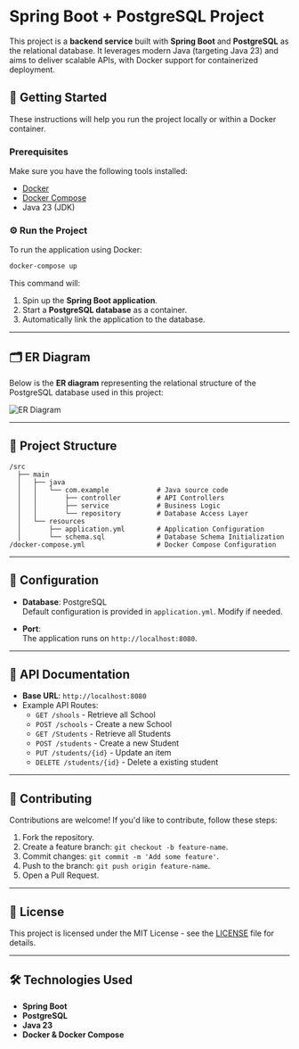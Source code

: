 # Spring Boot + PostgreSQL Project

This project is a **backend service** built with **Spring Boot** and **PostgreSQL** as the relational database. It leverages modern Java (targeting Java 23) and aims to deliver scalable APIs, with Docker support for containerized deployment.

## 🚀 Getting Started

These instructions will help you run the project locally or within a Docker container.

### Prerequisites

Make sure you have the following tools installed:

- [Docker](https://www.docker.com/)
- [Docker Compose](https://docs.docker.com/compose/)
- Java 23 (JDK)

### ⚙️ Run the Project

To run the application using Docker:

```bash
docker-compose up
```

This command will:

1. Spin up the **Spring Boot application**.
2. Start a **PostgreSQL database** as a container.
3. Automatically link the application to the database.

---

## 🗂 ER Diagram

Below is the **ER diagram** representing the relational structure of the PostgreSQL database used in this project:

![ER Diagram](https://github.com/user-attachments/assets/9ece30eb-e2b3-4b6a-862b-13840186f240)

---

## 📂 Project Structure

```
/src
  ├── main
  │   ├── java
  │   │   └── com.example            # Java source code
  │   │       ├── controller         # API Controllers
  │   │       ├── service            # Business Logic
  │   │       └── repository         # Database Access Layer
  │   └── resources
  │       ├── application.yml        # Application Configuration
  │       └── schema.sql             # Database Schema Initialization
/docker-compose.yml                  # Docker Compose Configuration
```

---

## 🔧 Configuration

- **Database**: PostgreSQL  
  Default configuration is provided in `application.yml`. Modify if needed.

- **Port**:  
  The application runs on `http://localhost:8080`.

---

## 📜 API Documentation

- **Base URL**: `http://localhost:8080`
- Example API Routes:
  - `GET /shools` - Retrieve all School
  - `POST /schools` - Create a new School
  - `GET /Students` - Retrieve all Students
  - `POST /students` - Create a new Student
  - `PUT /students/{id}` - Update an item
  - `DELETE /students/{id}` - Delete a existing student

---

## 🤝 Contributing

Contributions are welcome! If you'd like to contribute, follow these steps:

1. Fork the repository.
2. Create a feature branch: `git checkout -b feature-name`.
3. Commit changes: `git commit -m 'Add some feature'`.
4. Push to the branch: `git push origin feature-name`.
5. Open a Pull Request.

---

## 📄 License

This project is licensed under the MIT License - see the [LICENSE](LICENSE) file for details.

---

## 🛠 Technologies Used

- **Spring Boot**
- **PostgreSQL**
- **Java 23**
- **Docker & Docker Compose**



